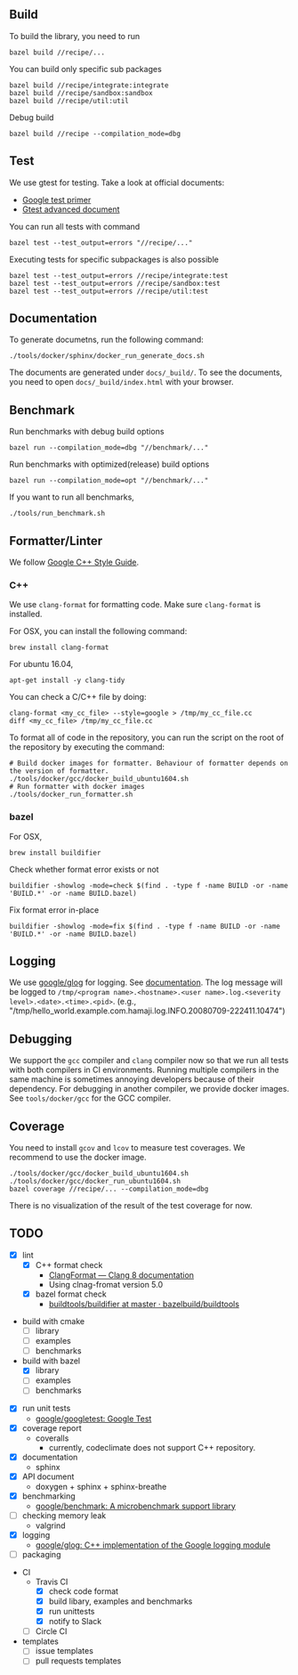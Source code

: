 ## Build
To build the library, you need to run

```
bazel build //recipe/...
```

You can build only specific sub packages

```
bazel build //recipe/integrate:integrate
bazel build //recipe/sandbox:sandbox
bazel build //recipe/util:util
```

Debug build

```
bazel build //recipe --compilation_mode=dbg
```

## Test
We use gtest for testing. Take a look at official documents:

* [Google test primer](https://github.com/google/googletest/blob/master/googletest/docs/primer.md)
* [Gtest advanced document](https://github.com/google/googletest/blob/master/googletest/docs/advanced.md)

You can run all tests with command

```
bazel test --test_output=errors "//recipe/..."
```

Executing tests for specific subpackages is also possible

```
bazel test --test_output=errors //recipe/integrate:test
bazel test --test_output=errors //recipe/sandbox:test
bazel test --test_output=errors //recipe/util:test
```

## Documentation
To generate documetns, run the following command:

```
./tools/docker/sphinx/docker_run_generate_docs.sh
```

The documents are generated under `docs/_build/`.
To see the documents, you need to open `docs/_build/index.html` with your browser.

## Benchmark
Run benchmarks with debug build options

```
bazel run --compilation_mode=dbg "//benchmark/..."
```

Run benchmarks with optimized(release) build options

```
bazel run --compilation_mode=opt "//benchmark/..."
```

If you want to run all benchmarks,

```
./tools/run_benchmark.sh
```

## Formatter/Linter
We follow [Google C\+\+ Style Guide](https://google.github.io/styleguide/cppguide.html).

### C++
We use `clang-format` for formatting code.
Make sure `clang-format` is installed.

For OSX, you can install the following command:

```
brew install clang-format
```

For ubuntu 16.04,

```
apt-get install -y clang-tidy
```

You can check a C/C++ file by doing:

```
clang-format <my_cc_file> --style=google > /tmp/my_cc_file.cc
diff <my_cc_file> /tmp/my_cc_file.cc
```

To format all of code in the repository, you can run the script on the root of the repository by executing the command:

```
# Build docker images for formatter. Behaviour of formatter depends on the version of formatter.
./tools/docker/gcc/docker_build_ubuntu1604.sh
# Run formatter with docker images
./tools/docker_run_formatter.sh
```

### bazel
For OSX,

```
brew install buildifier
```

Check whether format error exists or not

```
buildifier -showlog -mode=check $(find . -type f -name BUILD -or -name 'BUILD.*' -or -name BUILD.bazel)
```

Fix format error in-place

```
buildifier -showlog -mode=fix $(find . -type f -name BUILD -or -name 'BUILD.*' -or -name BUILD.bazel)
```

## Logging
We use [google/glog](https://github.com/google/glog) for logging. See [documentation](http://rpg.ifi.uzh.ch/docs/glog.html).
The log message will be logged to `/tmp/<program name>.<hostname>.<user name>.log.<severity level>.<date>.<time>.<pid>`. (e.g., "/tmp/hello_world.example.com.hamaji.log.INFO.20080709-222411.10474")

## Debugging
We support the `gcc` compiler and `clang` compiler now so that we run all tests with both compilers in CI environments.
Running multiple compilers in the same machine is sometimes annoying developers because of their dependency.
For debugging in another compiler, we provide docker images.
See `tools/docker/gcc` for the GCC compiler.

## Coverage
You need to install `gcov` and `lcov` to measure test coverages.
We recommend to use the docker image.

```
./tools/docker/gcc/docker_build_ubuntu1604.sh
./tools/docker/gcc/docker_run_ubuntu1604.sh
bazel coverage //recipe/... --compilation_mode=dbg
```

There is no visualization of the result of the test coverage for now.

## TODO

* [x] lint
    * [x] C++ format check
        * [ClangFormat — Clang 8 documentation](https://clang.llvm.org/docs/ClangFormat.html)
        * Using clnag-fromat version 5.0
    * [x] bazel format check
        * [buildtools/buildifier at master · bazelbuild/buildtools](https://github.com/bazelbuild/buildtools/tree/master/buildifier)
* build with cmake
    * [ ] library
    * [ ] examples
    * [ ] benchmarks
* build with bazel
    * [x] library
    * [ ] examples
    * [ ] benchmarks
* [x] run unit tests
    * [google/googletest: Google Test](https://github.com/google/googletest)
* [x] coverage report
    * coveralls
        * currently, codeclimate does not support C++ repository.
* [x] documentation
    * sphinx
* [x] API document
    * doxygen + sphinx + sphinx-breathe
* [x] benchmarking
    * [google/benchmark: A microbenchmark support library](https://github.com/google/benchmark)
* [ ] checking memory leak
    * valgrind
* [x] logging
    * [google/glog: C\+\+ implementation of the Google logging module](https://github.com/google/glog)
* [ ] packaging
* CI
    * Travis CI
        * [x] check code format
        * [x] build libary, examples and benchmarks
        * [x] run unittests
        * [x] notify to Slack
    * [ ] Circle CI
* templates
    * [ ] issue templates
    * [ ] pull requests templates
